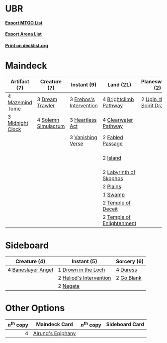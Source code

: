 # UBR

#### [Export MTGO List](../collection/UBR/UBR.txt)
#### [Export Arena List](../collection/UBR/UBR_arena.txt)
#### [Print on decklist.org](http://decklist.org/?deckmain=3%09Alrund's%20Epiphany%0A4%09Brightclimb%20Pathway%0A4%09Clearwater%20Pathway%0A4%09Doomskar%0A3%09Dream%20Trawler%0A3%09Erebos's%20Intervention%0A2%09Fabled%20Passage%0A3%09Heartless%20Act%0A4%09Hengegate%20Pathway%0A2%09Island%0A2%09Labyrinth%20of%20Skophos%0A4%09Mazemind%20Tome%0A3%09Midnight%20Clock%0A2%09Plains%0A1%09Shatter%20the%20Sky%0A4%09Solemn%20Simulacrum%0A2%09Starnheim%20Unleashed%0A1%09Swamp%0A2%09Temple%20of%20Deceit%0A2%09Temple%20of%20Enlightenment%0A2%09Ugin,%20the%20Spirit%20Dragon%0A3%09Vanishing%20Verse&deckside=4%09Baneslayer%20Angel%0A1%09Drown%20in%20the%20Loch%0A4%09Duress%0A2%09Go%20Blank%0A2%09Heliod's%20Intervention%0A2%09Negate)
# Maindeck

|                                       Artifact (7)                                        |                                         Creature (7)                                         |                                           Instant (9)                                            |                                             Land (21)                                              |                                          Planeswalker (2)                                          |                                          Sorcery (10)                                          |    Unknown (4)    |
|-------------------------------------------------------------------------------------------|----------------------------------------------------------------------------------------------|--------------------------------------------------------------------------------------------------|----------------------------------------------------------------------------------------------------|----------------------------------------------------------------------------------------------------|------------------------------------------------------------------------------------------------|-------------------|
|4 [Mazemind Tome](http://gatherer.wizards.com/Pages/Card/Details.aspx?multiverseid=485555) |3 [Dream Trawler](http://gatherer.wizards.com/Pages/Card/Details.aspx?multiverseid=476465)    |3 [Erebos's Intervention](http://gatherer.wizards.com/Pages/Card/Details.aspx?multiverseid=476345)|4 [Brightclimb Pathway](http://gatherer.wizards.com/Pages/Card/Details.aspx?multiverseid=491911)    |2 [Ugin, the Spirit Dragon](http://gatherer.wizards.com/Pages/Card/Details.aspx?multiverseid=391948)|3 [Alrund's Epiphany](http://gatherer.wizards.com/Pages/Card/Details.aspx?multiverseid=503648)  |4 Hengegate Pathway|
|3 [Midnight Clock](http://gatherer.wizards.com/Pages/Card/Details.aspx?multiverseid=473016)|4 [Solemn Simulacrum](http://gatherer.wizards.com/Pages/Card/Details.aspx?multiverseid=389682)|3 [Heartless Act](http://gatherer.wizards.com/Pages/Card/Details.aspx?multiverseid=479611)        |4 [Clearwater Pathway](http://gatherer.wizards.com/Pages/Card/Details.aspx?multiverseid=491913)     |                                                                                                    |4 [Doomskar](http://gatherer.wizards.com/Pages/Card/Details.aspx?multiverseid=503613)           |                   |
|                                                                                           |                                                                                              |3 [Vanishing Verse](http://gatherer.wizards.com/Pages/Card/Details.aspx?multiverseid=513736)      |2 [Fabled Passage](http://gatherer.wizards.com/Pages/Card/Details.aspx?multiverseid=473206)         |                                                                                                    |1 [Shatter the Sky](http://gatherer.wizards.com/Pages/Card/Details.aspx?multiverseid=476288)    |                   |
|                                                                                           |                                                                                              |                                                                                                  |2 [Island](http://gatherer.wizards.com/Pages/Card/Details.aspx?multiverseid=439857)                 |                                                                                                    |2 [Starnheim Unleashed](http://gatherer.wizards.com/Pages/Card/Details.aspx?multiverseid=503639)|                   |
|                                                                                           |                                                                                              |                                                                                                  |2 [Labyrinth of Skophos](http://gatherer.wizards.com/Pages/Card/Details.aspx?multiverseid=476494)   |                                                                                                    |                                                                                                |                   |
|                                                                                           |                                                                                              |                                                                                                  |2 [Plains](http://gatherer.wizards.com/Pages/Card/Details.aspx?multiverseid=439856)                 |                                                                                                    |                                                                                                |                   |
|                                                                                           |                                                                                              |                                                                                                  |1 [Swamp](http://gatherer.wizards.com/Pages/Card/Details.aspx?multiverseid=439858)                  |                                                                                                    |                                                                                                |                   |
|                                                                                           |                                                                                              |                                                                                                  |2 [Temple of Deceit](http://gatherer.wizards.com/Pages/Card/Details.aspx?multiverseid=373734)       |                                                                                                    |                                                                                                |                   |
|                                                                                           |                                                                                              |                                                                                                  |2 [Temple of Enlightenment](http://gatherer.wizards.com/Pages/Card/Details.aspx?multiverseid=378535)|                                                                                                    |                                                                                                |                   |


# Sideboard

|                                        Creature (4)                                         |                                           Instant (5)                                            |                                     Sorcery (6)                                     |
|---------------------------------------------------------------------------------------------|--------------------------------------------------------------------------------------------------|-------------------------------------------------------------------------------------|
|4 [Baneslayer Angel](http://gatherer.wizards.com/Pages/Card/Details.aspx?multiverseid=191065)|1 [Drown in the Loch](http://gatherer.wizards.com/Pages/Card/Details.aspx?multiverseid=473150)    |4 [Duress](http://gatherer.wizards.com/Pages/Card/Details.aspx?multiverseid=14557)   |
|                                                                                             |2 [Heliod's Intervention](http://gatherer.wizards.com/Pages/Card/Details.aspx?multiverseid=476270)|2 [Go Blank](http://gatherer.wizards.com/Pages/Card/Details.aspx?multiverseid=513549)|
|                                                                                             |2 [Negate](http://gatherer.wizards.com/Pages/Card/Details.aspx?multiverseid=423707)               |                                                                                     |


# Other Options

|*n*<sup>th</sup> copy|                                       Maindeck Card                                        |*n*<sup>th</sup> copy|Sideboard Card|
|--------------------:|--------------------------------------------------------------------------------------------|---------------------|--------------|
|                    4|[Alrund's Epiphany](http://gatherer.wizards.com/Pages/Card/Details.aspx?multiverseid=503648)|                     |              |

